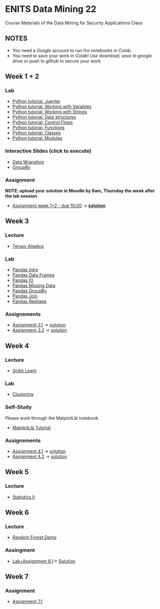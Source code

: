 # ENITS Data Mining 22
Course Materials of the Data Mining for Security Applications Class

## NOTES
* You need a *Google* account to run the notebooks in *Colab*.
* You need to save your work in *Colab*! *Use download*, *save to google drive* or push to *github* to secure your work

## Week 1 + 2

### Lab
* [Python tutorial: Jupyter](https://colab.research.google.com/github/keuperj/ENITS_DataMining_22/blob/main/Week_1/Python_Tutorial/00_Jupyter-Intro.ipynb)
* [Python tutorial: Working with Variables](https://colab.research.google.com/github/keuperj/ENITS_DataMining_22/blob/main/Week_1/Python_Tutorial/01_variables.ipynb)
* [Python tutorial: Working with Strings](https://colab.research.google.com/github/keuperj/ENITS_DataMining_22/blob/main/Week_1/Python_Tutorial/02_strings.ipynb)
* [Python tutorial: Data structures](https://colab.research.google.com/github/keuperj/ENITS_DataMining_22/blob/main/Week_1/Python_Tutorial/03_data_structures.ipynb)
* [Python tutorial: Control Flows](https://colab.research.google.com/github/keuperj/ENITS_DataMining_22/blob/main/Week_1/Python_Tutorial/04_control_flow.ipynb)
* [Python tutorial: Functions](https://colab.research.google.com/github/keuperj/ENITS_DataMining_22/blob/main/Week_1/Python_Tutorial/05_functions.ipynb)
* [Python tutorial: Classes](https://colab.research.google.com/github/keuperj/ENITS_DataMining_22/blob/main/Week_1/Python_Tutorial/06_classes.ipynb)
* [Python tutorial: Modules](https://colab.research.google.com/github/keuperj/ENITS_DataMining_22/blob/main/Week_1/Python_Tutorial/07_modules.ipynb)

### Interactive Slides (click to execute)
* [Data Wrangling](https://colab.research.google.com/github/keuperj/ENITS_DataMining_22/blob/main/Week_2/Lecture_02_Basic_Statistics_Data_Wrangling.ipynb)
* [GroupBy](https://colab.research.google.com/github/keuperj/ENITS_DataMining_22/blob/main/Week_2/Lecture_02_GroupBy.ipynb)

### Assignment
**NOTE: upload your solution in Moodle by 8am, Thursday the week after the lab seesion**

* [Assignment week 1+2 - due 10/20](https://colab.research.google.com/github/keuperj/ENITS_DataMining_22/blob/main/Week_1/Assignment-01.ipynb) -> [**solution**](https://colab.research.google.com/github/keuperj/ENITS_DataMining_22/blob/main/Week_1/Solution-1.ipynb)



## Week 3
### Lecture
* [Tensor Algebra](https://colab.research.google.com/github/keuperj/ENITS_DataMining_22/blob/main/Week_3/Lecture_03_02_Tensor_Algebra.ipynb)

### Lab
* [Pandas Intro](https://colab.research.google.com/github/keuperj/ENITS_DataMining_22/blob/main/Week_3/Lab_pandas_01_Intro.ipynb)
* [Pandas Data Frames](https://colab.research.google.com/github/keuperj/ENITS_DataMining_22/blob/main/Week_3/Lab_pandas_02_DataFrame.ipynb)
* [Pandas IO](https://colab.research.google.com/github/keuperj/ENITS_DataMining_22/blob/main/Week_3/Lab_pandas_03_IO.ipynb)
* [Pandas Missing Data](https://colab.research.google.com/github/keuperj/ENITS_DataMining_22/blob/main/Week_3/Lab_pandas_04_MissingData.ipynb)
* [Pandas GroupBy](https://colab.research.google.com/github/keuperj/ENITS_DataMining_22/blob/main/Week_3/Lab_pandas_05_Group_by.ipynb)
* [Pandas Join](https://colab.research.google.com/github/keuperj/ENITS_DataMining_22/blob/main/Week_3/Lab_pandas_06_MergeandJoin.ipynb)
* [Pandas Reshape](https://colab.research.google.com/github/keuperj/ENITS_DataMining_22/blob/main/Week_3/Lab_pandas_07_reshape.ipynb) 

### Assignements
* [Assignment 3.1](https://colab.research.google.com/github/keuperj/ENITS_DataMining_22/blob/main/Week_3/Assignment_1.ipynb) -> [solution](https://colab.research.google.com/github/keuperj/ENITS_DataMining_22/blob/main/Week_2/solution_1.ipynb)
* [Assignment 3.2](https://colab.research.google.com/github/keuperj/ENITS_DataMining_22/blob/main/Week_3/Assignment_2.ipynb) -> [solution](https://colab.research.google.com/github/keuperj/ENITS_DataMining_22/blob/main/Week_2/solution_2.ipynb)

## Week 4

### Lecture
* [Scikit Learn](https://colab.research.google.com/github/keuperj/ENITS_DataMining_22/blob/main/Week_4/Lecture_Scikit_Learn.ipynb)

### Lab
* [Clustering](https://colab.research.google.com/github/keuperj/ENITS_DataMining_22/blob/main/Week_4/Lab_Clustering.ipynb)


### Self-Study
Please work through the MatplotLib notebook.
* [MatplotLib Tutorial](https://colab.research.google.com/github/keuperj/ENITS_DataMining_22/blob/main/Week_4/SelfStudy_Matplotlib-Intro.ipynb)

### Assignements
* [Assignment 4.1](https://colab.research.google.com/github/keuperj/ENITS_DataMining_22/blob/main/Week_4/Assignment_4.1_Matplotlib.ipynb) -> [solution](https://colab.research.google.com/github/keuperj/ENITS_DataMining_22/blob/main/Week_4/Assignment_4.1_Solution.ipynb)
* [Assignment 4.2](https://colab.research.google.com/github/keuperj/ENITS_DataMining_22/blob/main/Week_4/Assignment_4.2_Clustering.ipynb)  -> [solution](https://colab.research.google.com/github/keuperj/ENITS_DataMining_22/blob/main/Week_4/Assignment_4.2_Solution.ipynb)

## Week 5

### Lecture
* [Statistics II](https://colab.research.google.com/github/keuperj/ENITS_DataMining_22/blob/main/Week_5/05_Statistics_Part_II.ipynb)

## Week 6
### Lecture
* [Random Forest Demo](https://colab.research.google.com/github/keuperj/ENITS_DataMining_22/blob/main/Week_6/RF_demo.ipynb) 
 

### Assingment
* [Lab+Assignment 6.1](https://colab.research.google.com/github/keuperj/ENITS_DataMining_22/blob/main/Week_6/LabAndAssignment_FraudDetection.ipynb)-> [Solution](https://colab.research.google.com/github/keuperj/ENITS_DataMining_22/blob/main/Week_6/LabAndAssignment_FraudDetection_Solution.ipynb)

## Week 7


### Assignment
* [Assignment 7.1](https://colab.research.google.com/github/keuperj/ENITS_DataMining_22/blob/main/Week_7/Lab_FraudDetection_Part_II.ipynb)
